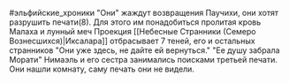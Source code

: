 #эльфийские_хроники
"Они" жаждут возвращения Паучихи, они хотят разрушить печати(8).  Для этого им понадобиться пролитая кровь Малаха и лунный меч
Проекция [[Небесные Странники (Семеро Вознесшихся)|Иксалара]] отбрасывает 7 теней, его и остальных странников
"Они уже здесь, не дайте ей вернуться."
"Ее душу забрала Морати"
Нимаэль и его сестра занимались поисками третьей печати. Они нашли комнату, саму печать они не видели. 